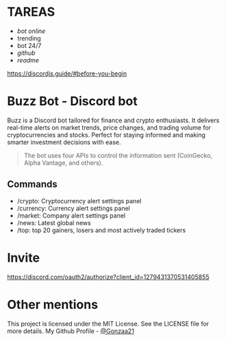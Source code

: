 # TAREAS
- _bot online_
- trending
- bot 24/7
- _github_
- _readme_

https://discordjs.guide/#before-you-begin

# Buzz Bot - Discord bot
Buzz is a Discord bot tailored for finance and crypto enthusiasts. It delivers real-time alerts on market trends, price changes, and trading volume for cryptocurrencies and stocks. Perfect for staying informed and making smarter investment decisions with ease.

> The bot uses four APIs to control the information sent (CoinGecko, Alpha Vantage, and others).

## Commands
- /crypto: Cryptocurrency alert settings panel
- /currency: Currency alert settings panel
- /market: Company alert settings panel
- /news: Latest global news
- /top: top 20 gainers, losers and most actively traded tickers

# Invite
https://discord.com/oauth2/authorize?client_id=1279431370531405855

# Other mentions
This project is licensed under the MIT License. See the LICENSE file for more details.
My Github Profile - [@Gonzaa21](https://github.com/Gonzaa21)